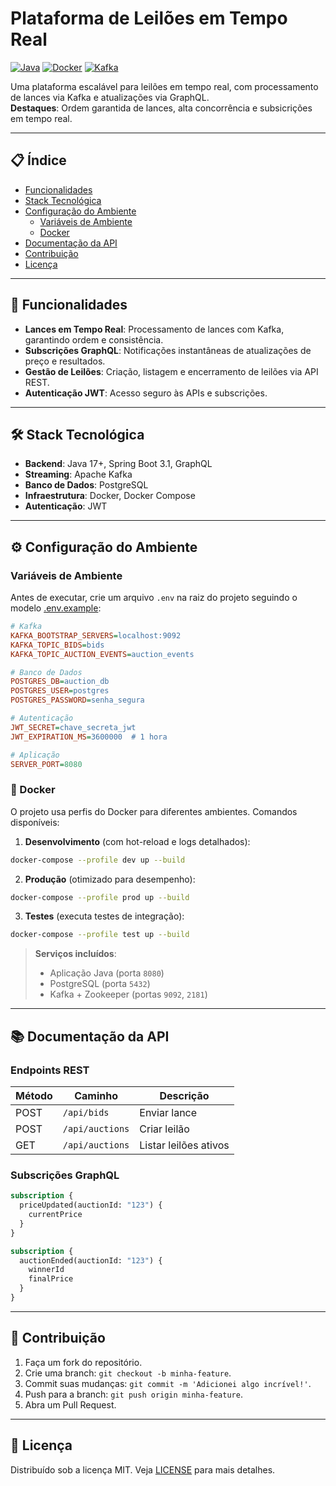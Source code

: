 # Plataforma de Leilões em Tempo Real

[![Java](https://img.shields.io/badge/Java-17%2B-blue)](https://openjdk.org/)
[![Docker](https://img.shields.io/badge/Docker-24.0%2B-2496ED)](https://www.docker.com/)
[![Kafka](https://img.shields.io/badge/Apache_Kafka-3.5%2B-231F20)](https://kafka.apache.org/)

Uma plataforma escalável para leilões em tempo real, com processamento de lances via Kafka e atualizações via GraphQL.  
**Destaques**: Ordem garantida de lances, alta concorrência e subsicrições em tempo real.

---

## 📋 Índice
- [Funcionalidades](#-funcionalidades)
- [Stack Tecnológica](#-stack-tecnológica)
- [Configuração do Ambiente](#%EF%B8%8F-configuração-do-ambiente)
  - [Variáveis de Ambiente](#variáveis-de-ambiente)
  - [Docker](#-docker)
- [Documentação da API](#-documentação-da-api)
- [Contribuição](#-contribuição)
- [Licença](#-licença)

---

## 🚀 Funcionalidades
- **Lances em Tempo Real**: Processamento de lances com Kafka, garantindo ordem e consistência.
- **Subscrições GraphQL**: Notificações instantâneas de atualizações de preço e resultados.
- **Gestão de Leilões**: Criação, listagem e encerramento de leilões via API REST.
- **Autenticação JWT**: Acesso seguro às APIs e subscrições.

---

## 🛠 Stack Tecnológica
- **Backend**: Java 17+, Spring Boot 3.1, GraphQL
- **Streaming**: Apache Kafka
- **Banco de Dados**: PostgreSQL
- **Infraestrutura**: Docker, Docker Compose
- **Autenticação**: JWT

---

## ⚙️ Configuração do Ambiente

### Variáveis de Ambiente
Antes de executar, crie um arquivo `.env` na raiz do projeto seguindo o modelo [.env.example](.env.example):  
```ini
# Kafka
KAFKA_BOOTSTRAP_SERVERS=localhost:9092
KAFKA_TOPIC_BIDS=bids
KAFKA_TOPIC_AUCTION_EVENTS=auction_events

# Banco de Dados
POSTGRES_DB=auction_db
POSTGRES_USER=postgres
POSTGRES_PASSWORD=senha_segura

# Autenticação
JWT_SECRET=chave_secreta_jwt
JWT_EXPIRATION_MS=3600000  # 1 hora

# Aplicação
SERVER_PORT=8080
```

### 🐳 Docker
O projeto usa perfis do Docker para diferentes ambientes. Comandos disponíveis:

1. **Desenvolvimento** (com hot-reload e logs detalhados):
```bash
docker-compose --profile dev up --build
```

2. **Produção** (otimizado para desempenho):
```bash
docker-compose --profile prod up --build
```

3. **Testes** (executa testes de integração):
```bash
docker-compose --profile test up --build
```

> **Serviços incluídos**:
> - Aplicação Java (porta `8080`)
> - PostgreSQL (porta `5432`)
> - Kafka + Zookeeper (portas `9092`, `2181`)

---

## 📚 Documentação da API
### Endpoints REST
| Método | Caminho           | Descrição               |
|--------|-------------------|-------------------------|
| POST   | `/api/bids`       | Enviar lance            |
| POST   | `/api/auctions`   | Criar leilão            |
| GET    | `/api/auctions`   | Listar leilões ativos   |

### Subscrições GraphQL
```graphql
subscription {
  priceUpdated(auctionId: "123") {
    currentPrice
  }
}

subscription {
  auctionEnded(auctionId: "123") {
    winnerId
    finalPrice
  }
}
```

---

## 🤝 Contribuição
1. Faça um fork do repositório.
2. Crie uma branch: `git checkout -b minha-feature`.
3. Commit suas mudanças: `git commit -m 'Adicionei algo incrível!'`.
4. Push para a branch: `git push origin minha-feature`.
5. Abra um Pull Request.

---

## 📄 Licença
Distribuído sob a licença MIT. Veja [LICENSE](LICENSE) para mais detalhes.

